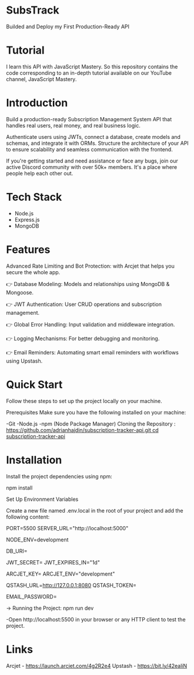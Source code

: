 # SubsTrack
 Builded and Deploy my First Production-Ready API

# Tutorial
I learn this API with JavaScript Mastery.
So this repository contains the code corresponding to an in-depth tutorial available on our YouTube channel, JavaScript Mastery.

# Introduction
Build a production-ready Subscription Management System API that handles real users, real money, and real business logic.

Authenticate users using JWTs, connect a database, create models and schemas, and integrate it with ORMs. Structure the architecture of your API to ensure scalability and seamless communication with the frontend.

If you're getting started and need assistance or face any bugs, join our active Discord community with over 50k+ members. It's a place where people help each other out.

# Tech Stack
- Node.js
- Express.js
- MongoDB

# Features
Advanced Rate Limiting and Bot Protection: with Arcjet that helps you secure the whole app.

👉 Database Modeling: Models and relationships using MongoDB & Mongoose.

👉 JWT Authentication: User CRUD operations and subscription management.

👉 Global Error Handling: Input validation and middleware integration.

👉 Logging Mechanisms: For better debugging and monitoring.

👉 Email Reminders: Automating smart email reminders with workflows using Upstash.

# Quick Start

Follow these steps to set up the project locally on your machine.

Prerequisites
Make sure you have the following installed on your machine:

-Git
-Node.js
-npm (Node Package Manager)
Cloning the Repository :  [https://github.com/adrianhajdin/subscription-tracker-api.git
cd subscription-tracker-api](https://github.com/MarcelaSamili/SubsTrack)

# Installation

Install the project dependencies using npm:

npm install

Set Up Environment Variables

Create a new file named .env.local in the root of your project and add the following content:


PORT=5500
SERVER_URL="http://localhost:5000"


NODE_ENV=development


DB_URI=

JWT_SECRET=
JWT_EXPIRES_IN="1d"


ARCJET_KEY=
ARCJET_ENV="development"


QSTASH_URL=http://127.0.0.1:8080
QSTASH_TOKEN=

EMAIL_PASSWORD=

-> Running the Project: npm run dev

-Open http://localhost:5500 in your browser or any HTTP client to test the project.

# Links
Arcjet - https://launch.arcjet.com/4g2R2e4
Upstash - https://bit.ly/42ealiN


